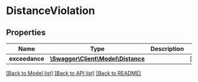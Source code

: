 # DistanceViolation

## Properties
Name | Type | Description | Notes
------------ | ------------- | ------------- | -------------
**exceedance** | [**\Swagger\Client\Model\Distance**](Distance.md) |  | [optional] 

[[Back to Model list]](../../README.md#documentation-for-models) [[Back to API list]](../../README.md#documentation-for-api-endpoints) [[Back to README]](../../README.md)

